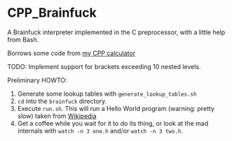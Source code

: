 # CPP_Brainfuck
A Brainfuck interpreter implemented in the C preprocessor, with a little help from Bash.

Borrows some code from [my CPP calculator](https://github.com/PanoramixDeDruide/CPP_Calculator)

TODO: Implement support for brackets exceeding 10 nested levels.

Preliminary HOWTO:
1. Generate some lookup tables with `generate_lookup_tables.sh`
2. `cd` into the `brainfuck` directory.
3. Execute `run.sh`. This will run a Hello World program (warning: pretty slow) taken from [Wikipedia](https://en.wikipedia.org/w/index.php?title=Brainfuck&oldid=1229044286)
4. Get a coffee while you wait for it to do its thing, or look at the mad internals with `watch -n 3 one.h` and/or `watch -n 3 two.h`.
